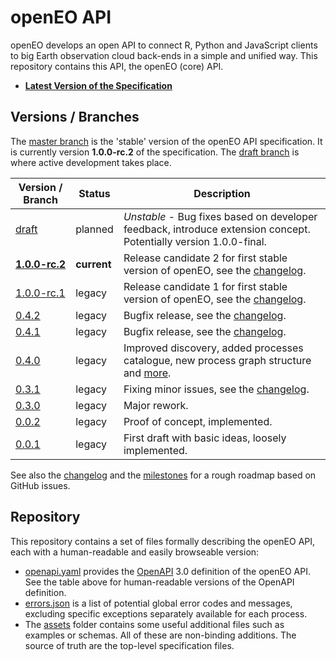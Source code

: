 # openEO API

openEO develops an open API to connect R, Python and JavaScript clients to big Earth observation cloud back-ends in a simple and unified way. This repository contains this API, the openEO (core) API.

* **[Latest Version of the Specification](https://api.openeo.org)**

## Versions / Branches

The [master branch](https://github.com/Open-EO/openeo-api/tree/master) is the 'stable' version of the openEO API specification. It is currently version **1.0.0-rc.2** of the specification. The [draft branch](https://github.com/Open-EO/openeo-api/tree/draft) is where active development takes place.

| Version / Branch                                          | Status      | Description |
| --------------------------------------------------------- | ----------- | ----------- |
| [draft](https://api.openeo.org/draft)                     | planned     | *Unstable* - Bug fixes based on developer feedback, introduce extension concept. Potentially version 1.0.0-final. |
| [**1.0.0-rc.2**](https://api.openeo.org)                  | **current** | Release candidate 2 for first stable version of openEO, see the [changelog](CHANGELOG.md#100-rc2---2020-02-20). |
| [1.0.0-rc.1](https://api.openeo.org/1.0.0-rc.1)           | legacy      | Release candidate 1 for first stable version of openEO, see the [changelog](CHANGELOG.md#100-rc1---2020-01-31). |
| [0.4.2](https://api.openeo.org/v/0.4.2)                   | legacy      | Bugfix release, see the [changelog](CHANGELOG.md#042---2019-06-11). |
| [0.4.1](https://api.openeo.org/v/0.4.1)                   | legacy      | Bugfix release, see the [changelog](CHANGELOG.md#041---2019-05-29). |
| [0.4.0](https://api.openeo.org/v/0.4.0)                   | legacy      | Improved discovery, added processes catalogue, new process graph structure and [more](CHANGELOG.md#040---2019-03-07). |
| [0.3.1](https://api.openeo.org/v/0.3.1)                   | legacy      | Fixing minor issues, see the [changelog](CHANGELOG.md#031---2018-11-06). |
| [0.3.0](https://api.openeo.org/v/0.3.0)                   | legacy      | Major rework. |
| [0.0.2](https://github.com/Open-EO/openeo-api/tree/0.0.2) | legacy      | Proof of concept, implemented. |
| [0.0.1](https://github.com/Open-EO/openeo-api/tree/0.0.1) | legacy      | First draft with basic ideas, loosely implemented. |

See also the [changelog](CHANGELOG.md) and the [milestones](https://github.com/Open-EO/openeo-api/milestones) for a rough roadmap based on GitHub issues.

## Repository

This repository contains a set of files formally describing the openEO API, each with a human-readable and easily browseable version:

* [openapi.yaml](openapi.yaml) provides the [OpenAPI](https://www.openapis.org/) 3.0 definition of the openEO API. See the table above for human-readable versions of the OpenAPI definition.
* [errors.json](errors.json) is a list of potential global error codes and messages, excluding specific exceptions separately available for each process.
* The [assets](assets/) folder contains some useful additional files such as examples or schemas. All of these are non-binding additions. The source of truth are the top-level specification files.
